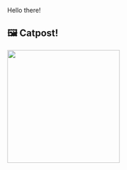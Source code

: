Hello there!



## 🖼️ Catpost!

<sub>
    <img src="https://cdn2.thecatapi.com/images/28o.jpg" height="256">
</sub>


